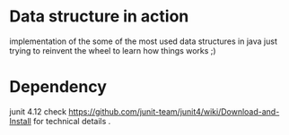 # Data structure in action 
implementation of the some of the most used data structures in java just trying to reinvent the wheel to learn how things works  ;) 
# Dependency 
junit 4.12 check https://github.com/junit-team/junit4/wiki/Download-and-Install for technical details . 
